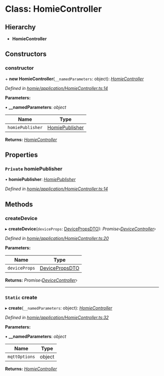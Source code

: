 # Class: HomieController

## Hierarchy

* **HomieController**

## Constructors

###  constructor

\+ **new HomieController**(`__namedParameters`: object): *[HomieController](homiecontroller.md)*

*Defined in [homie/application/HomieController.ts:14](https://github.com/AlejandroHerr/homieiot.ts/blob/1330521/src/homie/application/HomieController.ts#L14)*

**Parameters:**

▪ **__namedParameters**: *object*

Name | Type |
------ | ------ |
`homiePublisher` | [HomiePublisher](homiepublisher.md) |

**Returns:** *[HomieController](homiecontroller.md)*

## Properties

### `Private` homiePublisher

• **homiePublisher**: *[HomiePublisher](homiepublisher.md)*

*Defined in [homie/application/HomieController.ts:14](https://github.com/AlejandroHerr/homieiot.ts/blob/1330521/src/homie/application/HomieController.ts#L14)*

## Methods

###  createDevice

▸ **createDevice**(`deviceProps`: [DevicePropsDTO](../interfaces/devicepropsdto.md)): *Promise‹[DeviceController](devicecontroller.md)›*

*Defined in [homie/application/HomieController.ts:20](https://github.com/AlejandroHerr/homieiot.ts/blob/1330521/src/homie/application/HomieController.ts#L20)*

**Parameters:**

Name | Type |
------ | ------ |
`deviceProps` | [DevicePropsDTO](../interfaces/devicepropsdto.md) |

**Returns:** *Promise‹[DeviceController](devicecontroller.md)›*

___

### `Static` create

▸ **create**(`__namedParameters`: object): *[HomieController](homiecontroller.md)*

*Defined in [homie/application/HomieController.ts:32](https://github.com/AlejandroHerr/homieiot.ts/blob/1330521/src/homie/application/HomieController.ts#L32)*

**Parameters:**

▪ **__namedParameters**: *object*

Name | Type |
------ | ------ |
`mqttOptions` | object |

**Returns:** *[HomieController](homiecontroller.md)*
